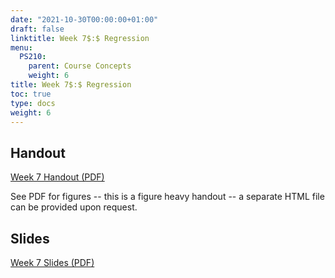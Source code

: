 ```yaml
---
date: "2021-10-30T00:00:00+01:00"
draft: false
linktitle: Week 7$:$ Regression
menu:
  PS210:
    parent: Course Concepts
    weight: 6
title: Week 7$:$ Regression
toc: true
type: docs
weight: 6
---
```


## Handout

[Week 7 Handout (PDF)](./7_Regression_NOTES.pdf)

See PDF for figures -- this is a figure heavy handout -- a separate HTML file can be provided upon request.

## Slides

[Week 7 Slides (PDF)](./W7_Slides.pdf)

